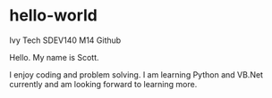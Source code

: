 # hello-world
Ivy Tech SDEV140 M14 Github

Hello.  My name is Scott.

I enjoy coding and problem solving.  I am learning Python and VB.Net currently and am looking forward to learning more.

